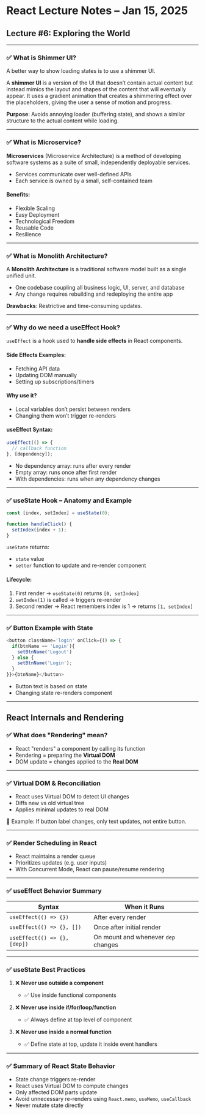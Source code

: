 
# React Lecture Notes – Jan 15, 2025

## Lecture #6: Exploring the World

---

### ✅ What is Shimmer UI?

A better way to show loading states is to use a shimmer UI.

A **shimmer UI** is a version of the UI that doesn’t contain actual content but instead mimics the layout and shapes of the content that will eventually appear. It uses a gradient animation that creates a shimmering effect over the placeholders, giving the user a sense of motion and progress.

**Purpose**: Avoids annoying loader (buffering state), and shows a similar structure to the actual content while loading.

---

### ✅ What is Microservice?

**Microservices** (Microservice Architecture) is a method of developing software systems as a suite of small, independently deployable services.

- Services communicate over well-defined APIs
- Each service is owned by a small, self-contained team

#### Benefits:
- Flexible Scaling
- Easy Deployment
- Technological Freedom
- Reusable Code
- Resilience

---

### ✅ What is Monolith Architecture?

A **Monolith Architecture** is a traditional software model built as a single unified unit.

- One codebase coupling all business logic, UI, server, and database
- Any change requires rebuilding and redeploying the entire app

**Drawbacks**: Restrictive and time-consuming updates.

---

### ✅ Why do we need a useEffect Hook?

`useEffect` is a hook used to **handle side effects** in React components.

#### Side Effects Examples:
- Fetching API data
- Updating DOM manually
- Setting up subscriptions/timers

#### Why use it?
- Local variables don’t persist between renders
- Changing them won’t trigger re-renders

#### useEffect Syntax:
```js
useEffect(() => {
  // callback function
}, [dependency]);
```

- No dependency array: runs after every render
- Empty array: runs once after first render
- With dependencies: runs when any dependency changes

---

### ✅ useState Hook – Anatomy and Example

```js
const [index, setIndex] = useState(0);

function handleClick() {
  setIndex(index + 1);
}
```

`useState` returns:
- `state` value
- `setter` function to update and re-render component

#### Lifecycle:
1. First render → `useState(0)` returns `[0, setIndex]`
2. `setIndex(1)` is called → triggers re-render
3. Second render → React remembers index is 1 → returns `[1, setIndex]`

---

### ✅ Button Example with State

```js
<button className='login' onClick={() => {
  if(btnName == 'Login'){
    setBtnName('Logout')
  } else {
    setBtnName('Login');
  }
}}>{btnName}</button>
```

- Button text is based on state
- Changing state re-renders component

---

## React Internals and Rendering

### ✅ What does "Rendering" mean?

- React "renders" a component by calling its function
- Rendering = preparing the **Virtual DOM**
- DOM update = changes applied to the **Real DOM**

---

### ✅ Virtual DOM & Reconciliation

- React uses Virtual DOM to detect UI changes
- Diffs new vs old virtual tree
- Applies minimal updates to real DOM

📌 Example: If button label changes, only text updates, not entire button.

---

### ✅ Render Scheduling in React

- React maintains a render queue
- Prioritizes updates (e.g. user inputs)
- With Concurrent Mode, React can pause/resume rendering

---

### ✅ useEffect Behavior Summary

| Syntax                        | When it Runs                              |
|------------------------------|-------------------------------------------|
| `useEffect(() => {})`        | After every render                        |
| `useEffect(() => {}, [])`    | Once after initial render                 |
| `useEffect(() => {}, [dep])` | On mount and whenever `dep` changes       |

---

### ✅ useState Best Practices

1. ❌ **Never use outside a component**
   - ✅ Use inside functional components

2. ❌ **Never use inside if/for/loop/function**
   - ✅ Always define at top level of component

3. ❌ **Never use inside a normal function**
   - ✅ Define state at top, update it inside event handlers

---

### ✅ Summary of React State Behavior

- State change triggers re-render
- React uses Virtual DOM to compute changes
- Only affected DOM parts update
- Avoid unnecessary re-renders using `React.memo`, `useMemo`, `useCallback`
- Never mutate state directly